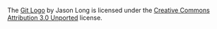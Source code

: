 The [Git Logo][1] by Jason Long is licensed under the [Creative Commons Attribution 3.0 Unported][2] license.

[1]: https://git-scm.com/downloads/logos
[2]: https://creativecommons.org/licenses/by/3.0/
